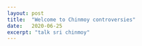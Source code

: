 ```yaml
---
layout: post
title:  "Welcome to Chinmoy controversies"
date:   2020-06-25
excerpt: "talk sri chinmoy"
---
```

